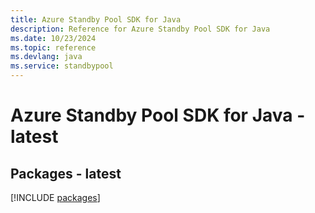 ```yaml
---
title: Azure Standby Pool SDK for Java
description: Reference for Azure Standby Pool SDK for Java
ms.date: 10/23/2024
ms.topic: reference
ms.devlang: java
ms.service: standbypool
---
```

# Azure Standby Pool SDK for Java - latest
## Packages - latest
[!INCLUDE [packages](standby-pool-index.md)]